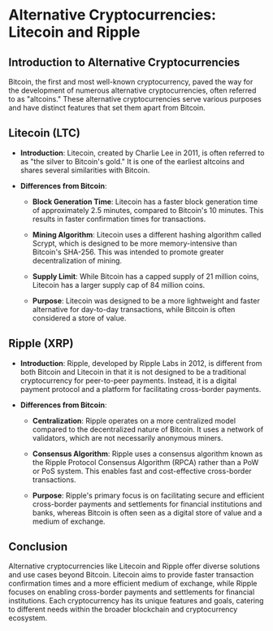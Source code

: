 # Alternative Cryptocurrencies: Litecoin and Ripple

## Introduction to Alternative Cryptocurrencies

Bitcoin, the first and most well-known cryptocurrency, paved the way for the development of numerous alternative cryptocurrencies, often referred to as "altcoins." These alternative cryptocurrencies serve various purposes and have distinct features that set them apart from Bitcoin.

## Litecoin (LTC)

- **Introduction**: Litecoin, created by Charlie Lee in 2011, is often referred to as "the silver to Bitcoin's gold." It is one of the earliest altcoins and shares several similarities with Bitcoin.

- **Differences from Bitcoin**:

  - **Block Generation Time**: Litecoin has a faster block generation time of approximately 2.5 minutes, compared to Bitcoin's 10 minutes. This results in faster confirmation times for transactions.

  - **Mining Algorithm**: Litecoin uses a different hashing algorithm called Scrypt, which is designed to be more memory-intensive than Bitcoin's SHA-256. This was intended to promote greater decentralization of mining.

  - **Supply Limit**: While Bitcoin has a capped supply of 21 million coins, Litecoin has a larger supply cap of 84 million coins.

  - **Purpose**: Litecoin was designed to be a more lightweight and faster alternative for day-to-day transactions, while Bitcoin is often considered a store of value.

## Ripple (XRP)

- **Introduction**: Ripple, developed by Ripple Labs in 2012, is different from both Bitcoin and Litecoin in that it is not designed to be a traditional cryptocurrency for peer-to-peer payments. Instead, it is a digital payment protocol and a platform for facilitating cross-border payments.

- **Differences from Bitcoin**:

  - **Centralization**: Ripple operates on a more centralized model compared to the decentralized nature of Bitcoin. It uses a network of validators, which are not necessarily anonymous miners.

  - **Consensus Algorithm**: Ripple uses a consensus algorithm known as the Ripple Protocol Consensus Algorithm (RPCA) rather than a PoW or PoS system. This enables fast and cost-effective cross-border transactions.

  - **Purpose**: Ripple's primary focus is on facilitating secure and efficient cross-border payments and settlements for financial institutions and banks, whereas Bitcoin is often seen as a digital store of value and a medium of exchange.

## Conclusion

Alternative cryptocurrencies like Litecoin and Ripple offer diverse solutions and use cases beyond Bitcoin. Litecoin aims to provide faster transaction confirmation times and a more efficient medium of exchange, while Ripple focuses on enabling cross-border payments and settlements for financial institutions. Each cryptocurrency has its unique features and goals, catering to different needs within the broader blockchain and cryptocurrency ecosystem.
